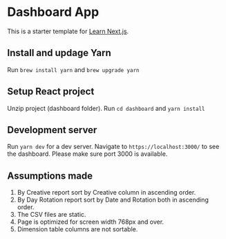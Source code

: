 # Dashboard App

This is a starter template for [Learn Next.js](https://nextjs.org/learn).

## Install and updage Yarn

Run `brew install yarn` and `brew upgrade yarn`

## Setup React project

Unzip project (dashboard folder).  Run `cd dashboard` and `yarn install`

## Development server

Run `yarn dev` for a dev server. Navigate to `https://localhost:3000/` to see the dashboard. Please make sure port 3000 is available.

## Assumptions made

1. By Creative report sort by Creative column in ascending order.
2. By Day Rotation report sort by Date and Rotation both in ascending order.
3. The CSV files are static.
4. Page is optimized for screen width 768px and over.
5. Dimension table columns are not sortable.
